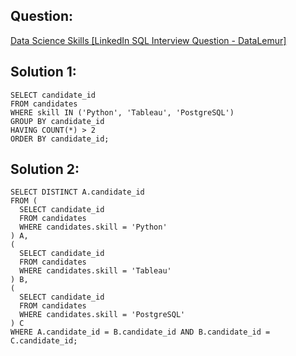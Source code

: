 ## Question: 
[Data Science Skills [LinkedIn SQL Interview Question - DataLemur]](https://datalemur.com/questions/matching-skills)

## Solution 1:
```
SELECT candidate_id
FROM candidates
WHERE skill IN ('Python', 'Tableau', 'PostgreSQL')
GROUP BY candidate_id
HAVING COUNT(*) > 2
ORDER BY candidate_id;
```

## Solution 2:
```
SELECT DISTINCT A.candidate_id
FROM (
  SELECT candidate_id
  FROM candidates
  WHERE candidates.skill = 'Python'
) A,
(
  SELECT candidate_id
  FROM candidates
  WHERE candidates.skill = 'Tableau'
) B,
(
  SELECT candidate_id
  FROM candidates
  WHERE candidates.skill = 'PostgreSQL'
) C
WHERE A.candidate_id = B.candidate_id AND B.candidate_id = C.candidate_id;
```

